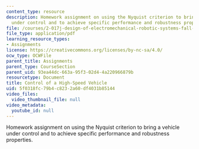 ```yaml
---
content_type: resource
description: Homework assignment on using the Nyquist criterion to bring a vehicle
  under control and to achieve specific performance and robustness properties.
file: /courses/2-017j-design-of-electromechanical-robotic-systems-fall-2009/5f0318fc79b4c8232a60df4031b85144_MIT2_017JF09_p36.pdf
file_type: application/pdf
learning_resource_types:
- Assignments
license: https://creativecommons.org/licenses/by-nc-sa/4.0/
ocw_type: OCWFile
parent_title: Assignments
parent_type: CourseSection
parent_uid: 93ea44dc-663a-95f3-02d4-4a220966879b
resourcetype: Document
title: Control of a High-Speed Vehicle
uid: 5f0318fc-79b4-c823-2a60-df4031b85144
video_files:
  video_thumbnail_file: null
video_metadata:
  youtube_id: null
---
```

Homework assignment on using the Nyquist criterion to bring a vehicle under control and to achieve specific performance and robustness properties.